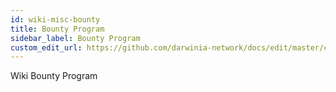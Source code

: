 ```yaml
---
id: wiki-misc-bounty
title: Bounty Program
sidebar_label: Bounty Program
custom_edit_url: https://github.com/darwinia-network/docs/edit/master/content/zh-CN/wiki-misc-bounty.md
---
```


Wiki Bounty Program